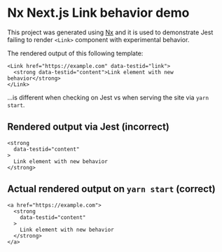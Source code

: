 

# Nx Next.js Link behavior demo

This project was generated using [Nx](https://nx.dev) and it is used to demonstrate Jest failing to render `<Link>` component with experimental behavior.

The rendered output of this following template:

```tsx
<Link href="https://example.com" data-testid="link">
  <strong data-testid="content">Link element with new behavior</strong>
</Link>
```

...is different when checking on Jest vs when serving the site via `yarn start`.

## Rendered output via Jest (incorrect)

```tsx
<strong
  data-testid="content"
>
  Link element with new behavior
</strong>
```

## Actual rendered output on `yarn start` (correct)

```tsx
<a href="https://example.com">
  <strong
    data-testid="content"
  >
    Link element with new behavior
  </strong>
</a>
```